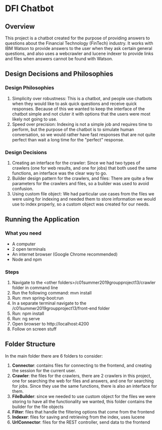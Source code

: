 # DFI Chatbot

## Overview

This project is a chatbot created for the purpose of providing answers to
questions about the Financial Technology (FinTech) industry. It works with IBM
Watson to provide answers to the user when they ask certain general questions,
and also uses a webcrawler and lucene indexer to provide links and files when
answers cannot be found with Watson.

## Design Decisions and Philosophies

### Design Philosophies

1. Simplicity over robustness: This is a chatbot, and people use chatbots when
   they would like to ask quick questions and receive quick responses. Because of
   this we wanted to keep the interface of the chatbot simple and not cluter it
   with options that the users were most likely not going to use.
2. Speed over precision: Indexing is not a simple job and requires time to
   perform, but the purpose of the chatbot is to simulate human conversation, so
   we would rather have fast responses that are not quite perfect than wait a long
   time for the "perfect" response.

### Design Decisions

1. Creating an interface for the crawler: Since we had two types of crawlers
   (one for web results, and one for jobs) that both used the same functions, an
   interface was the clear way to go.
2. Builder design pattern for the crawlers, and files: There are quite a few
   parameters for the crawlers and files, so a builder was used to avoid confusion.
3. Using custom file object: We had particular use cases from the files we were
   using for indexing and needed them to store information we would use to index
   properly, so a custom object was created for our needs.

## Running the Application

### What you need

- A computer
- 2 open terminals
- An internet browser (Google Chrome recommended)
- Node and npm

### Steps

1. Navigate to the \<other folders\>/c01summer2019groupproject13/crawler folder
   in command line
2. Run the following command: mvn install
3. Run: mvn spring-boot:run
4. In a separate terminal navigate to the /c01summer2019groupproject13/front-end
   folder
5. Run: npm install
6. Run: ng serve
7. Open browser to http://localhost:4200
8. Follow on screen stuff

## Folder Structure

In the main folder there are 6 folders to consider:

1. **Connector**: contains files for connecting to the frontend, and creating the
   session for the current user.
2. **Crawler**: the files for the crawlers, there are 2 crawlers in this project,
   one for searching the web for files and answers, and one for searching for
   jobs. Since they use the same functions, there is also an interface for them.
3. **FileBuilder**: since we needed to use custom object for the files we were
   storing to have all the functionality we wanted, this folder contains the
   builder for the file objects
4. **Filter**: files that handle the filtering options that come from the frontend
5. **Indexer**: files for saving and retrieving from the index, uses lucene
6. **UrlConnector**: files for the REST controller, send data to the frontend
